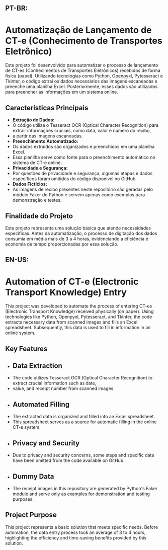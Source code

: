 ## PT-BR:
# Automatização de Lançamento de CT-e (Conhecimento de Transportes Eletrônico)

Este projeto foi desenvolvido para automatizar o processo de lançamento de CT-es (Conhecimentos de Transportes Eletrônicos) recebidos de forma física (papel).
Utilizando tecnologias como Python, Openpyxl, Pytesseract e Tkinter, o código extrai os dados necessários das imagens escaneadas e preenche uma planilha Excel. 
Posteriormente, esses dados são utilizados para preencher as informações em um sistema online.

## Características Principais

- **Extração de Dados:**
- O código utiliza o Tesseract OCR (Optical Character Recognition) para extrair informações cruciais, como data, valor e número do recibo,
- a partir das imagens escaneadas.
- **Preenchimento Automatizado:**
- Os dados extraídos são organizados e preenchidos em uma planilha Excel.
- Essa planilha serve como fonte para o preenchimento automático no sistema de CT-e online.
- **Privacidade e Segurança:**
- Por questões de privacidade e segurança, algumas etapas e dados específicos foram omitidos do código disponível no GitHub.
- **Dados Fictícios:**
- As imagens de recibo presentes neste repositório são geradas pelo módulo Faker do Python e servem apenas como exemplos para demonstração e testes.

## Finalidade do Projeto

Este projeto representa uma solução básica que atende necessidades específicas. Antes da automatização, 
o processo de digitação dos dados consumia em média mais de 3 a 4 horas, evidenciando a eficiência e economia de tempo proporcionadas por essa solução.

## EN-US:
# Automation of CT-e (Electronic Transport Knowledge) Entry
This project was developed to automate the process of entering CT-es (Electronic Transport Knowledge) received physically (on paper).
Using technologies like Python, Openpyxl, Pytesseract, and Tkinter, the code extracts necessary data from scanned images and fills an Excel spreadsheet. 
Subsequently, this data is used to fill in information in an online system.

## Key Features
- ## Data Extraction
- The code utilizes Tesseract OCR (Optical Character Recognition) to extract crucial information such as date,
- value, and receipt number from scanned images.
- ## Automated Filling
- The extracted data is organized and filled into an Excel spreadsheet.
- This spreadsheet serves as a source for automatic filling in the online CT-e system.
- ## Privacy and Security
- Due to privacy and security concerns, some steps and specific data have been omitted from the code available on GitHub.
- ## Dummy Data
- The receipt images in this repository are generated by Python's Faker module and serve only as examples for demonstration and testing purposes.

## Project Purpose
This project represents a basic solution that meets specific needs. Before automation, the data entry process took an average of 3 to 4 hours, 
highlighting the efficiency and time-saving benefits provided by this solution.
